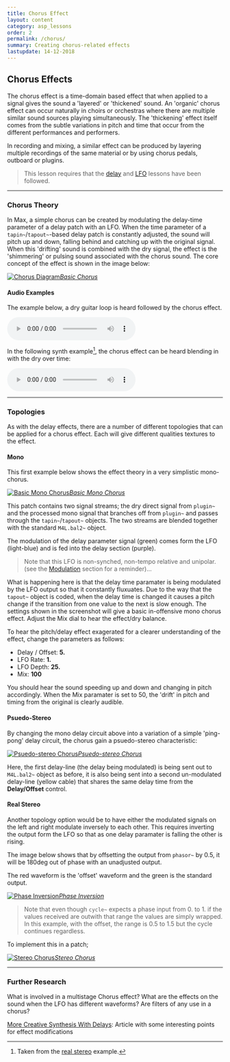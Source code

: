 ```yaml
---
title: Chorus Effect
layout: content
category: asp_lessons
order: 2
permalink: /chorus/
summary: Creating chorus-related effects
lastupdate: 14-12-2018
---
```


## Chorus Effects

The chorus effect is a time-domain based effect that when applied to a signal gives the sound a 'layered' or 'thickened' sound. An 'organic' chorus effect can occur naturally in choirs or orchestras where there are multiple similar sound sources playing simultaneously. The 'thickening' effect itself comes from the subtle variations in pitch and time that occur from the different performances and performers.

In recording and mixing, a similar effect can be produced by layering multiple recordings of the same material or by using chorus pedals, outboard or plugins.

> This lesson requires that the [delay](/delays) and [LFO](/lfos) lessons have been followed.

---

### Chorus Theory
In Max, a simple chorus can be created by modulating the delay-time parameter of a delay patch with an LFO. When the time parameter of a `tapin~`/`tapout~`-based delay patch is constantly adjusted, the sound will pitch up and down, falling behind and catching up with the original signal. When this 'drifting' sound is combined with the dry signal, the effect is the 'shimmering' or pulsing sound associated with the chorus sound. The core concept of the effect is shown in the image below:

[![Chorus Diagram](/assets/img/ch_04.png)*Basic Chorus*](/assets/img/ch_04.png)


#### Audio Examples

The example below, a dry guitar loop is heard followed by the chorus effect.

<audio controls>
  <source src="/assets/audio/chorus_gtr.mp3" type="audio/mpeg">
Your browser does not support the audio element.
</audio>

In the following synth example[^1], the chorus effect can be heard blending in with the dry over time:

<audio controls>
  <source src="/assets/audio/chorus_synth.mp3" type="audio/mpeg">
Your browser does not support the audio element.
</audio>

---

### Topologies

As with the delay effects, there are a number of different topologies that can be applied for a chorus effect. Each will give different qualities textures to the effect.


#### Mono

This first example below shows the effect theory in a very simplistic mono-chorus.

[![Basic Mono Chorus](/assets/img/ch_01.png)*Basic Mono Chorus*](/assets/img/ch_01.png)

This patch contains two signal streams; the dry direct signal from `plugin~` and the processed mono signal that branches off from `plugin~` and passes through the `tapin~`/`tapout~` objects. The two streams are blended together with the standard `M4L.bal2~` object.

The modulation of the delay parameter signal (green) comes form the LFO (light-blue) and is fed into the delay section (purple).

>Note that this LFO is non-synched, non-tempo relative and  unipolar. (see the [Modulation](/lfos) section for a reminder)...

What is happening here is that the delay time paramater is being modulated by the LFO output so that it constantly fluxuates. Due to the way that the `tapout~` object is coded, when the delay time is changed it causes a pitch change if the transition from one value to the next is slow enough. The settings shown in the screenshot will give a basic in-offensive mono chorus effect. Adjust the Mix dial to hear the effect/dry balance.

To hear the pitch/delay effect exagerated for a clearer understanding of the effect, change the parameters as follows:

- Delay / Offset: **5.**
- LFO Rate: **1.**
- LFO Depth: **25.**
- Mix: **100**

You should hear the sound speeding up and down and changing in pitch accordingly. When the Mix paramater is set to 50, the 'drift' in pitch and timing from the original is clearly audible.

#### Psuedo-Stereo
By changing the mono delay circuit above into a variation of a simple 'ping-pong' delay circuit, the chorus gain a psuedo-stereo characteristic:

[![Psuedo-stereo Chorus](/assets/img/ch_02.png)*Psuedo-stereo Chorus*](/assets/img/ch_02.png)

Here, the first delay-line (the delay being modulated) is being sent out to `M4L.bal2~` object as before, it is also being sent into a second un-modulated delay-line (yellow cable) that shares the same delay time from the **Delay/Offset** control.


#### Real Stereo
Another topology option would be to have either the modulated signals on the left and right modulate inversely to each other. This requires inverting the output form the LFO so that as one delay paramater is falling the other is rising.

The image below shows that by offsetting the output from `phasor~` by 0.5, it will be 180deg out of phase with an unadjusted output.



The red waveform is the 'offset' waveform and the green is the standard output.

[![Phase Inversion](/assets/img/ch_03b.png)*Phase Inversion*](/assets/img/ch_03b.png)

>Note that even though `cycle~` expects a phase input from 0. to 1. if the values received are outwith that range the values are simply wrapped. In this example, with the offset, the range is 0.5 to 1.5 but the cycle continues regardless.

To implement this in a patch;

[![Stereo Chorus](/assets/img/ch_03a.png)*Stereo Chorus*](/assets/img/ch_03a.png)

---

### Further Research

What is involved in a multistage Chorus effect? What are the effects on the sound when the LFO has different waveforms? Are filters of any use in a chorus?

[More Creative Synthesis With Delays](https://www.soundonsound.com/techniques/more-creative-synthesis-delays#top): Article with some interesting points for effect modifications

[^1]: Taken from the [real stereo](#real-stereo) example.
